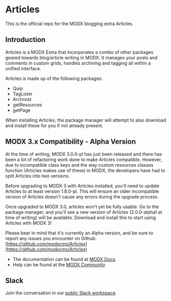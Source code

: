 # Articles 

This is the official repo for the MODX blogging extra Articles. 

## Introduction

Articles is a MODX Extra that incorporates a combo of other packages geared towards blog/article writing in MODX. It manages your posts and comments in custom grids, handles archiving and tagging all within a unified interface.

Articles is made up of the following packages:

- Quip
- TagLister
- Archivist
- getResources
- getPage

When installing Articles, the package manager will attempt to also download and install these for you if not already present.

## MODX 3.x Compatibility - Alpha Version

At the time of writing, MODX 3.0.0-pl has just been released and there has been a lot of refactoring work done to make Articles compatible. However, due to incompatible class keys and the way custom resources classes function (Articles makes use of these) in MODX, the developers have had to split Articles into two versions. 

Before upgrading to MODX 3 with Articles installed, you'll need to update Articles to at least version 1.8.0-pl. This will ensure an older incompatible version of Articles doesn't cause any errors during the upgrade process.

Once upgraded to MODX 3.0, articles won't yet be fully usable. Go to the package manager, and you'll see a new version of Articles (2.0.0-alpha1 at time of writing) will be available. Download and install this to start using Articles with MODX 3! 

Please bear in mind that it's currently an Alpha version, and be sure to report any issues you encounter on Github: [https://github.com/modxcms/Articles](https://github.com/modxcms/Articles)

 * The documentation can be found at [MODX Docs](https://docs.modx.org/current/en/extras/articles).
 * Help can be found at the [MODX Community](https://community.modx.com/c/support/extras)

## Slack
Join the conversation in our [public Slack workspace](https://modx.org).

